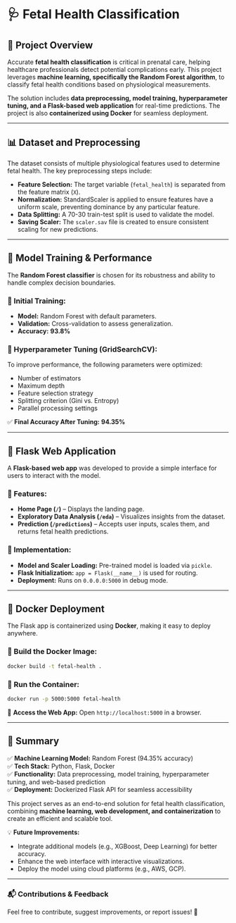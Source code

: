 # 🩺 Fetal Health Classification  

## 📌 Project Overview  
Accurate **fetal health classification** is critical in prenatal care, helping healthcare professionals detect potential complications early. This project leverages **machine learning, specifically the Random Forest algorithm**, to classify fetal health conditions based on physiological measurements.  

The solution includes **data preprocessing, model training, hyperparameter tuning, and a Flask-based web application** for real-time predictions. The project is also **containerized using Docker** for seamless deployment.

---

## 📊 Dataset and Preprocessing  
The dataset consists of multiple physiological features used to determine fetal health. The key preprocessing steps include:  

- **Feature Selection:** The target variable (`fetal_health`) is separated from the feature matrix (`X`).  
- **Normalization:** StandardScaler is applied to ensure features have a uniform scale, preventing dominance by any particular feature.  
- **Data Splitting:** A 70-30 train-test split is used to validate the model.  
- **Saving Scaler:** The `scaler.sav` file is created to ensure consistent scaling for new predictions.  

---

## 🌳 Model Training & Performance  

The **Random Forest classifier** is chosen for its robustness and ability to handle complex decision boundaries.  

### 🔹 Initial Training:  
- **Model:** Random Forest with default parameters.  
- **Validation:** Cross-validation to assess generalization.  
- **Accuracy:** **93.8%**  

### 🔹 Hyperparameter Tuning (GridSearchCV):  
To improve performance, the following parameters were optimized:  
- Number of estimators  
- Maximum depth  
- Feature selection strategy  
- Splitting criterion (Gini vs. Entropy)  
- Parallel processing settings  

✅ **Final Accuracy After Tuning:** **94.35%**  

---

## 🚀 Flask Web Application  

A **Flask-based web app** was developed to provide a simple interface for users to interact with the model.  

### 🔹 Features:  
- **Home Page (`/`)** – Displays the landing page.  
- **Exploratory Data Analysis (`/eda`)** – Visualizes insights from the dataset.  
- **Prediction (`/predictions`)** – Accepts user inputs, scales them, and returns fetal health predictions.  

### 🔹 Implementation:  
- **Model and Scaler Loading:** Pre-trained model is loaded via `pickle`.  
- **Flask Initialization:** `app = Flask(__name__)` is used for routing.  
- **Deployment:** Runs on `0.0.0.0:5000` in debug mode.  

---

## 🐳 Docker Deployment  

The Flask app is containerized using **Docker**, making it easy to deploy anywhere.  

### 🔹 Build the Docker Image:  
```sh
docker build -t fetal-health .
```  

### 🔹 Run the Container:  
```sh
docker run -p 5000:5000 fetal-health
```  

📍 **Access the Web App:** Open `http://localhost:5000` in a browser.  

---

## 📌 Summary  

✅ **Machine Learning Model:** Random Forest (94.35% accuracy)  
✅ **Tech Stack:** Python, Flask, Docker  
✅ **Functionality:** Data preprocessing, model training, hyperparameter tuning, and web-based prediction  
✅ **Deployment:** Dockerized Flask API for seamless accessibility  

This project serves as an end-to-end solution for fetal health classification, combining **machine learning, web development, and containerization** to create an efficient and scalable tool.  

💡 **Future Improvements:**  
- Integrate additional models (e.g., XGBoost, Deep Learning) for better accuracy.  
- Enhance the web interface with interactive visualizations.  
- Deploy the model using cloud platforms (e.g., AWS, GCP).  

---

### 📬 Contributions & Feedback  
Feel free to contribute, suggest improvements, or report issues! 🚀  
